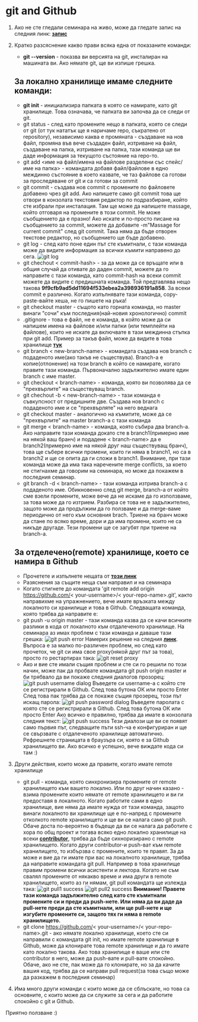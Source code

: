 # git and Github

1. Ако не сте гледали семинара на живо, може да гледате запис на следния линк: [**запис**](https://drive.google.com/drive/folders/0B2mK2PokkjqTfmk2ZjhhVDBwNWVhVEd6bnU4SFlES2loQ0hhcHVRSGVsZDA2Q0ZjNkY0dXM)

2. Кратко разсяснение какво прави всяка една от показаните команди:
	* **git --version** - показва ви версията на git, инсталиран на машината ви. Ако нямате git, ще ви изпише грешка.

	## За локално хранилище имаме следните команди:
	* **git init** - инициализира папката в която се намирате, като git хранилище. Това означава, че папката ви започва да се следи от git. 
	* git status - след като промените нещо в папката, която се следи от git (от тук нататък ще я наричаме repo, съкратено от repository), независимо каква е промяната - създаване на нов файл, промяна във вече създаден файл, изтриване на файл, създаване на папка, изтриване на папка, тази команда ще ви даде информация за текущото състояние на repo-то.
	* git add <име на файл/имена на файлове разделени със спейс/име на папка> - командата добавя файл/файлове в едно междинно състояние в което казвате, че таз файлове са готови за проследяване от git и са готови за commit
	* git commit - създава нов commit с промените по файловете добавено чрез git add. Ако напишете само git commit това ще отвори в конзолата текстовия редактор по подразбиране, който сте избрали при инсталация. Там ще може да напишете massage, който отговаря на промените в този commit. Не може съобщението да е празно! Ако искате и по-просто писане на съобщението за commit, можете да добавите -m"Massage for current commit" след git commit. Така няма да бъде отворен текстове редактор, но съобщението ще бъде добавено.
	* git log - след като поне един път сте къмитнали, с тази команда може да видите информация за всички къмити направено до сега.
	![git log](pictures/git_log.PNG)
	* git chechout < commit-hash> - за да може да се връщате или в общия случай да отивате до даден commit, можете да го направите с тази команда, като commit-hash на всеки commit можете да видите с предишната команда. Той предтавлява нещо такова **9f9cfb9ad5dd11694f533ebea2a398936191a858**. За всеки commit е различно. Когато изпълнявате тази команда, copy-paste-вайте хеша, не го пишете на ръка!
	* git checkout master - същото като горната команда, но master винаги "сочи" към последния(най-новия хронологично) commit
	* .gitignore - това е файл, не е команда, в който може да си напишем имена на файлове и/или папки (или темплейти на файлове), които не искате да включвате в тази междинна стъпка при git add. Пример за такъв файл, може да видите в това хранилище [**тук**](https://github.com/triffon/oop-2019-20/blob/master/.gitignore)
	* git branch < new-branch-name> - командата създава нов branch с подаденото име(ако такъв не съществува). Branch-a е копие(отлонение) на този branch в който се намирате, когато правите тази команда. Първоначално задължително имате един branch с име master.
	* git checkout < branch-name> - команда, която ви позволява да се "прехвърлите" на съществуващ branch. 
	* git chechout -b < new-branch-name> - тази команда е съвкупсност от предишните две. Създава нов branch с подаденото име и се "прехвърляте" на него веднага
	* git checkout master - аналогично на къмитите, може да се "прехвърлите" на master branch-a с тази команда
	* git merge < branch-name> - команда, която събира два branch-a. Ако направите тази команда докато сте в branch1(примерно име на някой ваш бранч) и подадене < branch-name> да е branch2(примерно име на някой друг наш съществуващ бранч), това ще събере всички промени, които ги няма в branch1, но са в branch2 и ще се опита да ги сложи в branch1. Внимание, при тази команда може да има така наречените merge conflicts, за което не стигнахме да говорим на семинара, но може да покажем в последния семинар.
	* git branch -d < branch-name> - тази команда изтрива branch-а с подаденото име. Обикновенно след git merge, branch-a от който сме взели промените, може вече да не искаме да го използваме, за това може да го изтрием. Разбира се това не е задължително, защото може да продължим да го ползваме и да merge-ваме периодично от него към основния brach. Триене на бранч може да стане по всяко време, дори и да има промени, които не са никъде другаде. Тези промени ще се загубят при триене на branch-a.

	## За отделечено(remote) хранилище, което се намира в Github
	* Прочетете и изпълнете нещата от [**този линк**](https://www.notion.so/Introduction-to-GitHub-202af6f64bbd4299b15f238dcd09d2a7)
	* Разяснения за същите неща съм направил и на семинара
	* Когато стигнете до командата 'git remote add origin https://github.com/< your-username>/< your-repo-name>.git', както направихме на упражнението, вече имате връзката между локалното си хранилище и това в Github. Следващата команда, която трябва да направите е:
	* git push -u origin master - тази команда казва да се качи всичките разлики в кода от локалното към отдалеченото хранилище.
	На семинара аз имах проблем с тази команда и даваше тази грешка:
	![git push error](pictures/push-error.PNG)
	Намерих решение на следния [**линк**](https://stackoverflow.com/questions/50996912/could-not-resolve-proxy-git-clone/51016837). Въпроса е за малко по-различен проблем, но след като прочетох, че git си има свое proxy(някой друг път за това), просто го рестартирах така:
	![git reset proxy](pictures/config_proxy.PNG)
	* Ако и вие сте имали същия проблем и сте си го решили по този начин, може пак да пробвате командата git push origin master и би трябвало да ви покаже следния диалогов прозорец:
	![git push username dialog](pictures/git_push_origin_master.PNG)
	Въведете си username-a с който сте се регистрирали в Github. След това бутона ОК или просто Enter
	След това пак трябва да се покаже същия прозерец, този път искащ парола:
	![git push password dialog](pictures/git_push_origin_master1.PNG)
	Въведете паролата с която сте се регистрирали в Github. След това бутона ОК или просто Enter
	Ако всичко е правилно, трябва да имате в конзолата следния текст:
	![git push success](pictures/git_push_origin_master2.PNG)
	Тези диалози ще ви се появят само първия път, следващите пъти ssh-ча е конфигуриран и ще се свързвате с отдалеченото хранилище автоматично.
	Рефрешнете страницата в браузъра си, която е за Github хранилището ви. Ако всичко е успешно, вече виждате кода си там :)

3. Други действия, които може да правите, когато имате remote хранилище
	* git pull - команда, която синхронизира промените от remote хранилището към вашето локално. Или по друг начин казано - взима промените които нямате от remote хранилището и ви ги предоставя в локалното. Когато работите сами в едно хранилище, вие няма да имате нужда от тази команда, защото винаги локалното ви хранилище ще е по-напред с промените отколкото remote хранилището и ще ви се налага само git push. Обаче доста по-вероятно в бъдеще да ви се налага да работите с хора по общ проект и тогава всяко едно локално хранилище на всеки [**contributor**](https://github.blog/2013-01-07-introducing-contributions/), трябва да бъде сихноризирано с remote хранилището. Когато други contributor-и push-ват към remote хранилището, то избързва с промените, които те правят. За да може и вие да ги имате при вас на локалното хранилище, трябва да направите командата git pull. Например в това хранилище правим промени всички асистенти и лектора. Когато не съм свалял промените от някакво време и има други в remote хранилището, които аз ги нямам, git pull командата ще излежда така:
	![git pull1 success](pictures/git_pull1.PNG)
	![git pull2 success](pictures/git_pull2.PNG)
	**Внимание! Правете тази команда задължително след като сте къмитнали промените си и преди да push-нете. Или няма да ви даде да pull-нете преди да сте къмитнали, или ще pull-нете и ще изгубите промените си, защото тях ги няма в remote хранилището.**
	* git clone https://github.com/< your-username>/< your-repo-name>.git - ако нямате локално хранилище, което сте си направили с командата git init, но имате remote хранилище в Github, може да клонирате това remote хранилище и да го имате като локално такова. Ако това хранилище е ваше или сте contributor в него, може да push-вате и pull-вате спокойно. Обаче, ако не сте, пак може да го клонирате, но за да качите вашия код, трябва да се направи pull request(за това също може да разкажем в последния семинар)

4. Има много други команди с които може да се сблъскате, но това са основните, с които може да си служите за сега и да работите спокойно с git и Github.

Приятно ползване :)